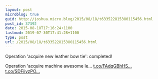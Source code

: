 ```yaml
---
layout: post
microblog: true
guid: http://joshua.micro.blog/2015/08/18/t633522815380115456.html
post_id: 37392
date: 2015-08-18T17:16:24+1100
lastmod: 2019-07-30T17:41:28+1100
type: post
url: /2015/08/18/t633522815380115456.html
---
```

Operation 'acquire new leather bow tie': completed!

Operation 'acquire machine awesome le… [t.co/FAdqGBhHS...](http://t.co/FAdqGBhHSH) [t.co/SDFiiyzPO...](http://t.co/SDFiiyzPOg)
